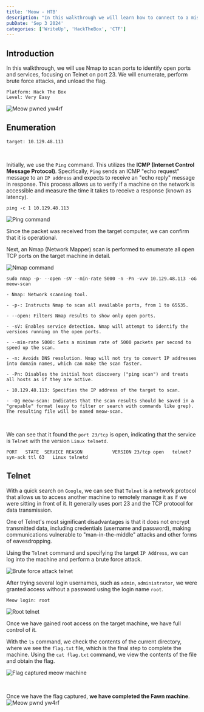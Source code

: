 ```yaml
---
title: 'Meow - HTB'
description: "In this walkthrough we will learn how to connect to a misconfigured Telnet after a port scan with Nmap using brute force through weak credentials, thus obtaining the flag."
pubDate: 'Sep 3 2024'
categories: ['WriteUp', 'HackTheBox', 'CTF']
--- 
```


## Introduction

In this walkthrough, we will use Nmap to scan ports to identify open ports and services, focusing on Telnet on port 23. We will enumerate, perform brute force attacks, and unload the flag.


```
Platform: Hack The Box
Level: Very Easy
```

![Meow pwned yw4rf](https://yw4rf.vercel.app/_astro/meow-6.BpHm5Bkn_2aKIJ.webp)


## Enumeration
```
target: 10.129.48.113  
```
<br>

Initially, we use the `Ping` command. This utilizes the **ICMP (Internet Control Message Protocol)**. Specifically, `Ping` sends an ICMP "echo request" message to an `IP address` and expects to receive an "echo reply" message in response. This process allows us to verify if a machine on the network is accessible and measure the time it takes to receive a response (known as latency).

`ping -c 1 10.129.48.113`

![Ping command](https://yw4rf.vercel.app/_astro/meow-1.DiLmyByw_ZauPr8.webp)

Since the packet was received from the target computer, we can confirm that it is operational.

Next, an Nmap (Network Mapper) scan is performed to enumerate all open TCP ports on the target machine in detail.

![Nmap command](https://yw4rf.vercel.app/_astro/meow-2.BrnQL7Ta_Z23Tv0v.webp)

`sudo nmap -p- --open -sV --min-rate 5000 -n -Pn -vvv 10.129.48.113 -oG meow-scan`

```
- Nmap: Network scanning tool.

- -p-: Instructs Nmap to scan all available ports, from 1 to 65535.

- --open: Filters Nmap results to show only open ports.

- -sV: Enables service detection. Nmap will attempt to identify the versions running on the open ports.

- --min-rate 5000: Sets a minimum rate of 5000 packets per second to speed up the scan.

- -n: Avoids DNS resolution. Nmap will not try to convert IP addresses into domain names, which can make the scan faster.

- -Pn: Disables the initial host discovery ("ping scan") and treats all hosts as if they are active.

- 10.129.48.113: Specifies the IP address of the target to scan.

- -Og meow-scan: Indicates that the scan results should be saved in a "grepable" format (easy to filter or search with commands like grep). The resulting file will be named meow-scan.
```
<br>

We can see that it found the `port 23/tcp` is open, indicating that the service is `Telnet` with the version `Linux telnetd`.

`PORT   STATE  SERVICE REASON           VERSION 23/tcp open   telnet? syn-ack ttl 63   Linux telnetd`

## Telnet

With a quick search on `Google`, we can see that `Telnet` is a network protocol that allows us to access another machine to remotely manage it as if we were sitting in front of it. It generally uses port 23 and the TCP protocol for data transmission.

One of Telnet's most significant disadvantages is that it does not encrypt transmitted data, including credentials (username and password), making communications vulnerable to "man-in-the-middle" attacks and other forms of eavesdropping.

Using the `Telnet` command and specifying the target `IP Address`, we can log into the machine and perform a brute force attack.

![Brute force attack telnet](https://yw4rf.vercel.app/_astro/meow-3.B7VrxIpI_241Kx2.webp)

After trying several login usernames, such as `admin`, `administrator`, we were granted access without a password using the login name `root`.

`Meow login: root`

![Root telnet](https://yw4rf.vercel.app/_astro/meow-4.CKPXuNlI_Z23PiPz.webp)

Once we have gained root access on the target machine, we have full control of it.

With the `ls` command, we check the contents of the current directory, where we see the `flag.txt` file, which is the final step to complete the machine. Using the `cat flag.txt` command, we view the contents of the file and obtain the flag.

![Flag captured meow machine](https://yw4rf.vercel.app/_astro/meow-5.3Fo_wjEw_UlXa0.webp)

<br>

Once we have the flag captured, **we have completed the Fawn machine**.
![Meow pwnd yw4rf](https://yw4rf.vercel.app/_astro/meow-7.B07hYUuM_2fgeRo.webp)


<br>